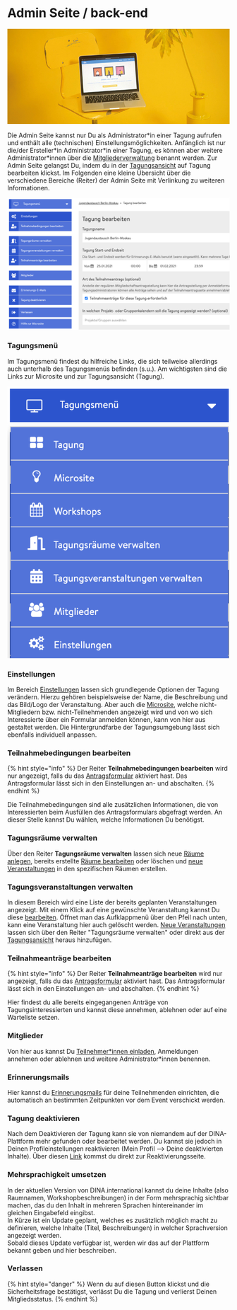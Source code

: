 # Admin Seite / back-end

![](../.gitbook/assets/gitbook_laptop_750x320.jpg)

Die Admin Seite kannst nur Du als Administrator\*in einer Tagung aufrufen und enthält alle \(technischen\) Einstellungsmöglichkeiten. Anfänglich ist nur die/der Ersteller\*in Administrator\*in einer Tagung, es können aber weitere Administrator\*innen über die [Mitgliederverwaltung](teilnehmendenmanagement/) benannt werden. Zur Admin Seite gelangst Du, indem du in der [Tagungsansicht](uebersicht/tagungsansicht.md) auf Tagung bearbeiten klickst. Im Folgenden eine kleine Übersicht über die verschiedene Bereiche \(Reiter\) der Admin Seite mit Verlinkung zu weiteren Informationen.

![Admin Seite \(mit aktivem Antragsformular\)](../.gitbook/assets/admin-seite.png)

### Tagungsmenü

Im Tagungsmenü findest du hilfreiche Links, die sich teilweise allerdings auch unterhalb des Tagungsmenüs befinden \(s.u.\). Am wichtigsten sind die Links zur Microsite und zur Tagungsansicht \(Tagung\).

![Besonders die Links zur Tagung und Microsite sind relevant](../.gitbook/assets/tagungsmenu-.png)

### Einstellungen

Im Bereich [Einstellungen](start/) lassen sich grundlegende Optionen der Tagung verändern. Hierzu gehören beispielsweise der Name, die Beschreibung und das Bild/Logo der Veranstaltung. Aber auch die [Microsite](start/microsite.md), welche nicht-Mitgliedern bzw. nicht-Teilnehmenden angezeigt wird und von wo sich Interessierte über ein Formular anmelden können, kann von hier aus gestaltet werden. Die Hintergrundfarbe der Tagungsumgebung lässt sich ebenfalls individuell anpassen.

### Teilnahmebedingungen bearbeiten

{% hint style="info" %}
Der Reiter **Teilnahmebedingungen bearbeiten** wird nur angezeigt, falls du das [Antragsformular](teilnehmendenmanagement/antragsformular.md) aktiviert hast. Das Antragsformular lässt sich in den Einstellungen an- und abschalten.
{% endhint %}

Die Teilnahmebedingungen sind alle zusätzlichen Informationen, die von Interessierten beim Ausfüllen des Antragsformulars abgefragt werden. An dieser Stelle kannst Du wählen, welche Informationen Du benötigst.

### Tagungsräume verwalten

Über den Reiter **Tagungsräume verwalten** lassen sich neue [Räume anlegen](rooms/), bereits erstellte [Räume bearbeiten](rooms/#raeume-bearbeiten) oder löschen und [neue Veranstaltungen](veranstaltungen-erstellen.md) in den spezifischen Räumen erstellen.

### Tagungsveranstaltungen verwalten

In diesem Bereich wird eine Liste der bereits geplanten Veranstaltungen angezeigt. Mit einem Klick auf eine gewünschte Veranstaltung kannst Du diese [bearbeiten](veranstaltungen-erstellen.md#veranstaltung-bearbeiten). Öffnet man das Aufklappmenü über den Pfeil nach unten, kann eine Veranstaltung hier auch gelöscht werden. [Neue Veranstaltungen](veranstaltungen-erstellen.md) lassen sich über den Reiter "Tagungsräume verwalten" oder direkt aus der [Tagungsansicht](uebersicht/tagungsansicht.md) heraus hinzufügen.

### Teilnahmeanträge bearbeiten

{% hint style="info" %}
Der Reiter **Teilnahmeanträge bearbeiten** wird nur angezeigt, falls du das [Antragsformular](teilnehmendenmanagement/antragsformular.md) aktiviert hast. Das Antragsformular lässt sich in den Einstellungen an- und abschalten.
{% endhint %}

Hier findest du alle bereits eingegangenen Anträge von Tagungsinteressierten und kannst diese annehmen, ablehnen oder auf eine Warteliste setzen.

### Mitglieder

Von hier aus kannst Du [Teilnehmer\*innen einladen](teilnehmendenmanagement/), Anmeldungen annehmen oder ablehnen und weitere Administrator\*innen benennen.

### Erinnerungsmails

Hier kannst du [Erinnerungsmails](teilnehmendenmanagement/erinnerungsmails.md) für deine Teilnehmenden einrichten, die automatisch an bestimmten Zeitpunkten vor dem Event verschickt werden.

### Tagung deaktivieren

Nach dem Deaktivieren der Tagung kann sie von niemandem auf der DINA-Plattform mehr gefunden oder bearbeitet werden. Du kannst sie jedoch in Deinen Profileinstellungen reaktivieren \(Mein Profil --&gt; Deine deaktivierten Inhalte\). Über diesen [Link](https://dina.international/account/deactivated/) kommst du direkt zur Reaktivierungsseite.

### Mehrsprachigkeit umsetzen

In der aktuellen Version von DINA.international kannst du deine Inhalte \(also Raumnamen, Workshopbeschreibungen\) in der Form mehrsprachig sichtbar machen, das du den Inhalt in mehreren Sprachen hintereinander im gleichen Eingabefeld eingibst.  
In Kürze ist ein Update geplant, welches es zusätzlich möglich macht zu definieren, welche Inhalte \(Titel, Beschreibungen\) in welcher Sprachversion angezeigt werden.  
Sobald dieses Update verfügbar ist, werden wir das auf der Plattform bekannt geben und hier beschreiben.

### Verlassen

{% hint style="danger" %}
Wenn du auf diesen Button klickst und die Sicherheitsfrage bestätigst, verlässt Du die Tagung und verlierst Deinen Mitgliedsstatus.
{% endhint %}

